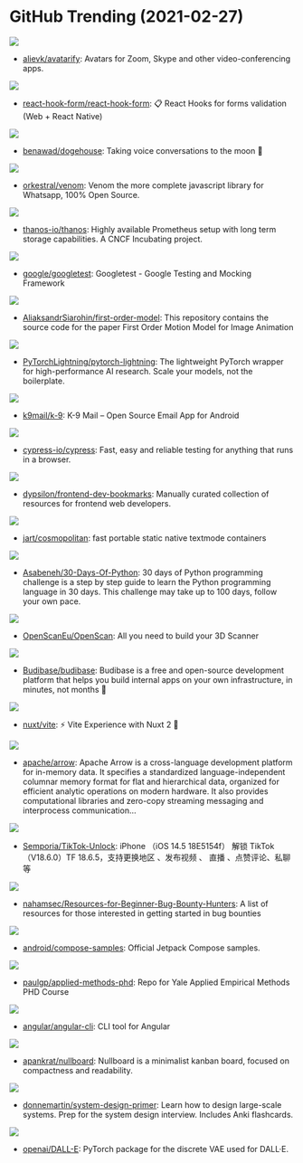 # GitHub Trending (2021-02-27)

![](https://img.shields.io/badge/Python-New%20283-green?style=flat-square&logo=appveyor)
- [alievk/avatarify](https://github.com/alievk/avatarify): Avatars for Zoom, Skype and other video-conferencing apps.

![](https://img.shields.io/badge/TypeScript-New%20154-green?style=flat-square&logo=appveyor)
- [react-hook-form/react-hook-form](https://github.com/react-hook-form/react-hook-form): 📋 React Hooks for forms validation (Web + React Native)

![](https://img.shields.io/badge/TypeScript-New%20213-green?style=flat-square&logo=appveyor)
- [benawad/dogehouse](https://github.com/benawad/dogehouse): Taking voice conversations to the moon 🚀

![](https://img.shields.io/badge/JavaScript-New%2071-green?style=flat-square&logo=appveyor)
- [orkestral/venom](https://github.com/orkestral/venom): Venom the more complete javascript library for Whatsapp, 100% Open Source.

![](https://img.shields.io/badge/Go-New%20142-green?style=flat-square&logo=appveyor)
- [thanos-io/thanos](https://github.com/thanos-io/thanos): Highly available Prometheus setup with long term storage capabilities. A CNCF Incubating project.

![](https://img.shields.io/badge/C%2B%2B-New%2013-green?style=flat-square&logo=appveyor)
- [google/googletest](https://github.com/google/googletest): Googletest - Google Testing and Mocking Framework

![](https://img.shields.io/badge/Jupyter%20Notebook-New%20145-green?style=flat-square&logo=appveyor)
- [AliaksandrSiarohin/first-order-model](https://github.com/AliaksandrSiarohin/first-order-model): This repository contains the source code for the paper First Order Motion Model for Image Animation

![](https://img.shields.io/badge/Python-New%2026-green?style=flat-square&logo=appveyor)
- [PyTorchLightning/pytorch-lightning](https://github.com/PyTorchLightning/pytorch-lightning): The lightweight PyTorch wrapper for high-performance AI research. Scale your models, not the boilerplate.

![](https://img.shields.io/badge/Java-New%207-green?style=flat-square&logo=appveyor)
- [k9mail/k-9](https://github.com/k9mail/k-9): K-9 Mail – Open Source Email App for Android

![](https://img.shields.io/badge/JavaScript-New%2030-green?style=flat-square&logo=appveyor)
- [cypress-io/cypress](https://github.com/cypress-io/cypress): Fast, easy and reliable testing for anything that runs in a browser.

![](https://img.shields.io/badge/none-New%20197-green?style=flat-square&logo=appveyor)
- [dypsilon/frontend-dev-bookmarks](https://github.com/dypsilon/frontend-dev-bookmarks): Manually curated collection of resources for frontend web developers.

![](https://img.shields.io/badge/C-New%20835-green?style=flat-square&logo=appveyor)
- [jart/cosmopolitan](https://github.com/jart/cosmopolitan): fast portable static native textmode containers

![](https://img.shields.io/badge/Python-New%20178-green?style=flat-square&logo=appveyor)
- [Asabeneh/30-Days-Of-Python](https://github.com/Asabeneh/30-Days-Of-Python): 30 days of Python programming challenge is a step by step guide to learn the Python programming language in 30 days. This challenge may take up to 100 days, follow your own pace.

![](https://img.shields.io/badge/JavaScript-New%20171-green?style=flat-square&logo=appveyor)
- [OpenScanEu/OpenScan](https://github.com/OpenScanEu/OpenScan): All you need to build your 3D Scanner

![](https://img.shields.io/badge/JavaScript-New%20189-green?style=flat-square&logo=appveyor)
- [Budibase/budibase](https://github.com/Budibase/budibase): Budibase is a free and open-source development platform that helps you build internal apps on your own infrastructure, in minutes, not months 🚀

![](https://img.shields.io/badge/TypeScript-New%20240-green?style=flat-square&logo=appveyor)
- [nuxt/vite](https://github.com/nuxt/vite): ⚡ Vite Experience with Nuxt 2 🧪

![](https://img.shields.io/badge/C%2B%2B-New%2039-green?style=flat-square&logo=appveyor)
- [apache/arrow](https://github.com/apache/arrow): Apache Arrow is a cross-language development platform for in-memory data. It specifies a standardized language-independent columnar memory format for flat and hierarchical data, organized for efficient analytic operations on modern hardware. It also provides computational libraries and zero-copy streaming messaging and interprocess communication…

![](https://img.shields.io/badge/none-New%2017-green?style=flat-square&logo=appveyor)
- [Semporia/TikTok-Unlock](https://github.com/Semporia/TikTok-Unlock): iPhone （iOS 14.5 18E5154f） 解锁 TikTok（V18.6.0）TF 18.6.5，支持更换地区 、发布视频 、 直播 、点赞评论、私聊等

![](https://img.shields.io/badge/none-New%2037-green?style=flat-square&logo=appveyor)
- [nahamsec/Resources-for-Beginner-Bug-Bounty-Hunters](https://github.com/nahamsec/Resources-for-Beginner-Bug-Bounty-Hunters): A list of resources for those interested in getting started in bug bounties

![](https://img.shields.io/badge/Kotlin-New%20198-green?style=flat-square&logo=appveyor)
- [android/compose-samples](https://github.com/android/compose-samples): Official Jetpack Compose samples.

![](https://img.shields.io/badge/TeX-New%2016-green?style=flat-square&logo=appveyor)
- [paulgp/applied-methods-phd](https://github.com/paulgp/applied-methods-phd): Repo for Yale Applied Empirical Methods PHD Course

![](https://img.shields.io/badge/TypeScript-New%206-green?style=flat-square&logo=appveyor)
- [angular/angular-cli](https://github.com/angular/angular-cli): CLI tool for Angular

![](https://img.shields.io/badge/HTML-New%2076-green?style=flat-square&logo=appveyor)
- [apankrat/nullboard](https://github.com/apankrat/nullboard): Nullboard is a minimalist kanban board, focused on compactness and readability.

![](https://img.shields.io/badge/Python-New%20155-green?style=flat-square&logo=appveyor)
- [donnemartin/system-design-primer](https://github.com/donnemartin/system-design-primer): Learn how to design large-scale systems. Prep for the system design interview. Includes Anki flashcards.

![](https://img.shields.io/badge/Python-New%20288-green?style=flat-square&logo=appveyor)
- [openai/DALL-E](https://github.com/openai/DALL-E): PyTorch package for the discrete VAE used for DALL·E.

